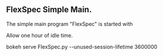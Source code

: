 FlexSpec Simple Main.
---------------------


The simple main program "FlexSpec" is started with

Allow one hour of idle time.

bokeh serve FlexSpec.py --unused-session-lifetime 3600000
